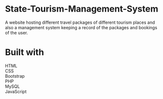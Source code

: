 # State-Tourism-Management-System
A website hosting different travel packages of different tourism 
places and also a management system keeping a record of the 
packages and bookings of the user.
# Built with
HTML<br/>CSS<br/> Bootstrap<br/>PHP<br/> MySQL<br/> JavaScript


